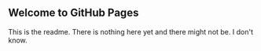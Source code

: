 ## Welcome to GitHub Pages

This is the readme. There is nothing here yet and there might not be. I don't know.
